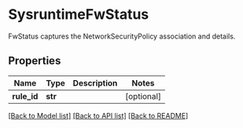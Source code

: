 # SysruntimeFwStatus

FwStatus captures the NetworkSecurityPolicy association and details.
## Properties
Name | Type | Description | Notes
------------ | ------------- | ------------- | -------------
**rule_id** | **str** |  | [optional] 

[[Back to Model list]](../README.md#documentation-for-models) [[Back to API list]](../README.md#documentation-for-api-endpoints) [[Back to README]](../README.md)


